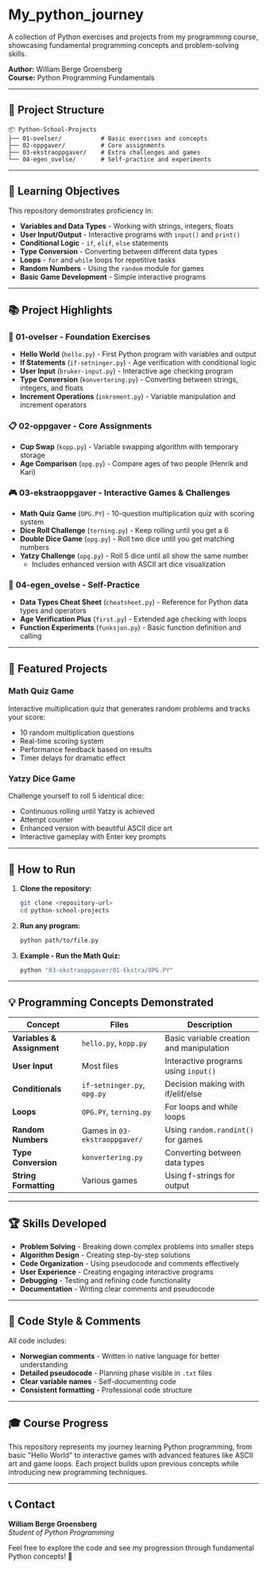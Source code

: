 ﻿# My_python_journey

A collection of Python exercises and projects from my programming course, showcasing fundamental programming concepts and problem-solving skills.

**Author:** William Berge Groensberg  
**Course:** Python Programming Fundamentals

---

## 📁 Project Structure

```
📦 Python-School-Projects
├── 01-ovelser/           # Basic exercises and concepts
├── 02-oppgaver/          # Core assignments
├── 03-ekstraoppgaver/    # Extra challenges and games
└── 04-egen_ovelse/       # Self-practice and experiments
```

---

## 🎯 Learning Objectives

This repository demonstrates proficiency in:

- **Variables and Data Types** - Working with strings, integers, floats
- **User Input/Output** - Interactive programs with `input()` and `print()`
- **Conditional Logic** - `if`, `elif`, `else` statements
- **Type Conversion** - Converting between different data types
- **Loops** - `for` and `while` loops for repetitive tasks
- **Random Numbers** - Using the `random` module for games
- **Basic Game Development** - Simple interactive programs

---

## 📚 Project Highlights

### 🔄 **01-ovelser** - Foundation Exercises
- **Hello World** (`hello.py`) - First Python program with variables and output
- **If Statements** (`if-setninger.py`) - Age verification with conditional logic
- **User Input** (`bruker-input.py`) - Interactive age checking program
- **Type Conversion** (`konvertering.py`) - Converting between strings, integers, and floats
- **Increment Operations** (`inkrement.py`) - Variable manipulation and increment operators

### 📋 **02-oppgaver** - Core Assignments
- **Cup Swap** (`kopp.py`) - Variable swapping algorithm with temporary storage
- **Age Comparison** (`opg.py`) - Compare ages of two people (Henrik and Kari)

### 🎮 **03-ekstraoppgaver** - Interactive Games & Challenges
- **Math Quiz Game** (`OPG.PY`) - 10-question multiplication quiz with scoring system
- **Dice Roll Challenge** (`terning.py`) - Keep rolling until you get a 6
- **Double Dice Game** (`opg.py`) - Roll two dice until you get matching numbers
- **Yatzy Challenge** (`opg.py`) - Roll 5 dice until all show the same number
  - Includes enhanced version with ASCII art dice visualization

### 🧪 **04-egen_ovelse** - Self-Practice
- **Data Types Cheat Sheet** (`cheatsheet.py`) - Reference for Python data types and operators
- **Age Verification Plus** (`first.py`) - Extended age checking with loops
- **Function Experiments** (`funksjon.py`) - Basic function definition and calling

---

## 🎲 Featured Projects

### Math Quiz Game
Interactive multiplication quiz that generates random problems and tracks your score:
- 10 random multiplication questions
- Real-time scoring system
- Performance feedback based on results
- Timer delays for dramatic effect

### Yatzy Dice Game
Challenge yourself to roll 5 identical dice:
- Continuous rolling until Yatzy is achieved
- Attempt counter
- Enhanced version with beautiful ASCII dice art
- Interactive gameplay with Enter key prompts

---

## 🚀 How to Run

1. **Clone the repository:**
   ```bash
   git clone <repository-url>
   cd python-school-projects
   ```

2. **Run any program:**
   ```bash
   python path/to/file.py
   ```

3. **Example - Run the Math Quiz:**
   ```bash
   python "03-ekstraoppgaver/01-Ekstra/OPG.PY"
   ```

---

## 💡 Programming Concepts Demonstrated

| Concept | Files | Description |
|---------|--------|-------------|
| **Variables & Assignment** | `hello.py`, `kopp.py` | Basic variable creation and manipulation |
| **User Input** | Most files | Interactive programs using `input()` |
| **Conditionals** | `if-setninger.py`, `opg.py` | Decision making with if/elif/else |
| **Loops** | `OPG.PY`, `terning.py` | For loops and while loops |
| **Random Numbers** | Games in `03-ekstraoppgaver/` | Using `random.randint()` for games |
| **Type Conversion** | `konvertering.py` | Converting between data types |
| **String Formatting** | Various games | Using f-strings for output |

---

## 🏆 Skills Developed

- **Problem Solving** - Breaking down complex problems into smaller steps
- **Algorithm Design** - Creating step-by-step solutions
- **Code Organization** - Using pseudocode and comments effectively
- **User Experience** - Creating engaging interactive programs
- **Debugging** - Testing and refining code functionality
- **Documentation** - Writing clear comments and pseudocode

---

## 📝 Code Style & Comments

All code includes:
- **Norwegian comments** - Written in native language for better understanding
- **Detailed pseudocode** - Planning phase visible in `.txt` files
- **Clear variable names** - Self-documenting code
- **Consistent formatting** - Professional code structure

---

## 🎓 Course Progress

This repository represents my journey learning Python programming, from basic "Hello World" to interactive games with advanced features like ASCII art and game loops. Each project builds upon previous concepts while introducing new programming techniques.

---

## 📞 Contact

**William Berge Groensberg**  
*Student of Python Programming*

Feel free to explore the code and see my progression through fundamental Python concepts! 🚀
#
